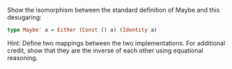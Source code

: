 Show the isomorphism between the standard definition of Maybe and this desugaring:
```haskell
type Maybe' a = Either (Const () a) (Identity a)
```
Hint: Define two mappings between the two implementations. For additional credit, show that they are the inverse of each other using equational reasoning.